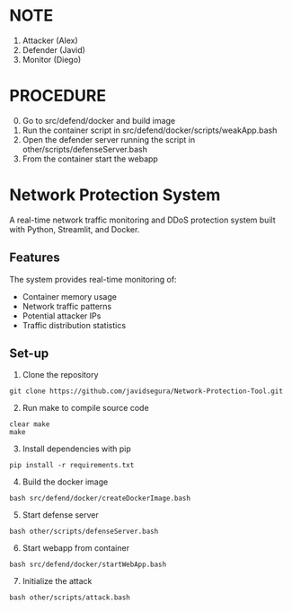 # NOTE
1. Attacker (Alex)
2. Defender (Javid)
3. Monitor (Diego)

# PROCEDURE
0. Go to src/defend/docker and build image 
1. Run the container script in src/defend/docker/scripts/weakApp.bash
2. Open the defender server running the script in other/scripts/defenseServer.bash
3. From the container start the webapp



# Network Protection System
A real-time network traffic monitoring and DDoS protection system built with Python, Streamlit, and Docker.


## Features
The system provides real-time monitoring of:
- Container memory usage
- Network traffic patterns
- Potential attacker IPs
- Traffic distribution statistics

## Set-up
1. Clone the repository
```
git clone https://github.com/javidsegura/Network-Protection-Tool.git
```
2. Run make to compile source code
```
clear make
make
```
3. Install dependencies with pip
```
pip install -r requirements.txt
```
4. Build the docker image
```
bash src/defend/docker/createDockerImage.bash
```
5. Start defense server
```
bash other/scripts/defenseServer.bash
```
6. Start webapp from container
```
bash src/defend/docker/startWebApp.bash
```
7. Initialize the attack
```
bash other/scripts/attack.bash
```

